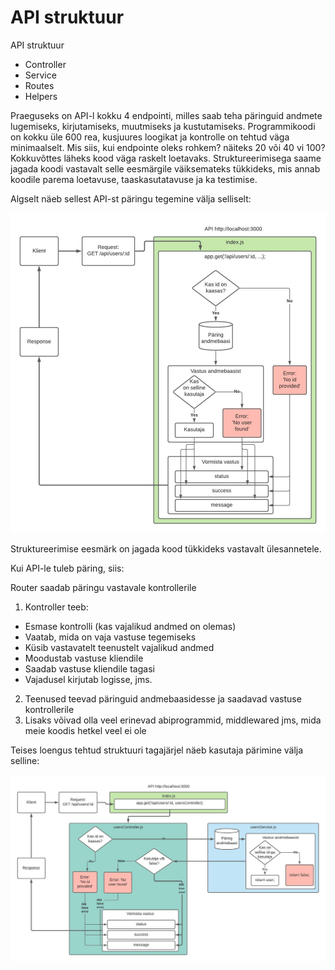 # API struktuur

API struktuur

-   Controller
-   Service
-   Routes
-   Helpers

Praeguseks on API-l kokku 4 endpointi, milles saab teha päringuid andmete lugemiseks, kirjutamiseks, muutmiseks ja kustutamiseks. Programmikoodi on kokku üle 600 rea, kusjuures loogikat ja kontrolle on tehtud väga minimaalselt. Mis siis, kui endpointe oleks rohkem? näiteks 20 või 40 vi 100? Kokkuvõttes läheks kood väga raskelt loetavaks. Struktureerimisega saame jagada koodi vastavalt selle eesmärgile väiksemateks tükkideks, mis annab koodile parema loetavuse, taaskasutatavuse ja ka testimise.

Algselt näeb sellest API-st päringu tegemine välja selliselt:

![api enne](/pildid/api1.jpeg)

Struktureerimise eesmärk on jagada kood tükkideks vastavalt ülesannetele.

Kui API-le tuleb päring, siis:

Router saadab päringu vastavale kontrollerile

1. Kontroller teeb:

-   Esmase kontrolli (kas vajalikud andmed on olemas)
-   Vaatab, mida on vaja vastuse tegemiseks
-   Küsib vastavatelt teenustelt vajalikud andmed
-   Moodustab vastuse kliendile
-   Saadab vastuse kliendile tagasi
-   Vajadusel kirjutab logisse, jms.

2. Teenused teevad päringuid andmebaasidesse ja saadavad vastuse kontrollerile
3. Lisaks võivad olla veel erinevad abiprogrammid, middlewared jms, mida meie koodis hetkel veel ei ole

Teises loengus tehtud struktuuri tagajärjel näeb kasutaja pärimine välja selline:

![api pärast](/pildid/api2.jpeg)
